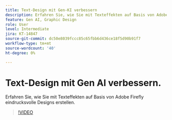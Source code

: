 ```yaml
---
title: Text-Design mit Gen-KI verbessern
description: Erfahren Sie, wie Sie mit Texteffekten auf Basis von Adobe Firefly eindrucksvolle Designs erstellen.
feature: Gen AI, Graphic Design
role: User
level: Intermediate
jira: KT-14847
source-git-commit: dc50e8039fccc85c65fbb6d436ce18f5d90b91f7
workflow-type: tm+mt
source-wordcount: '40'
ht-degree: 0%

---
```


# Text-Design mit Gen AI verbessern.

Erfahren Sie, wie Sie mit Texteffekten auf Basis von Adobe Firefly eindrucksvolle Designs erstellen.

>[!VIDEO](https://video.tv.adobe.com/v/3427021?quality=12&learn=on&hidetitle=true)
